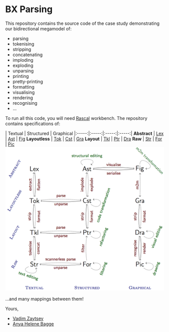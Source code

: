 BX Parsing
==========

This repository contains the source code of the case study demonstrating our bidirectional megamodel of:
* parsing
* tokenising
* stripping
* concatenating
* imploding
* exploding
* unparsing
* printing
* pretty-printing
* formatting
* visualising
* rendering
* recognising
* ...

To run all this code, you will need [Rascal](http://www.rascal-mpl.org/start/) workbench. The repository contains specifications of:

 | Textual | Structured | Graphical
|:-----:|:-----:|:-----:|:-----:|
**Abstract** | [Lex](https://github.com/grammarware/bx-parsing/blob/master/src/types/Lex.rsc) | [Ast](https://github.com/grammarware/bx-parsing/blob/master/src/types/Ast.rsc) | [Fig](https://github.com/grammarware/bx-parsing/blob/master/src/types/Fig.rsc)
**Layoutless** | [Tok](https://github.com/grammarware/bx-parsing/blob/master/src/types/Tok.rsc) | [Cst](https://github.com/grammarware/bx-parsing/blob/master/src/types/Cst.rsc) | [Gra](https://github.com/grammarware/bx-parsing/blob/master/src/types/Gra.rsc)
**Layout** | [Tkl](https://github.com/grammarware/bx-parsing/blob/master/src/types/Tkl.rsc) | [Ptr](https://github.com/grammarware/bx-parsing/blob/master/src/types/Ptr.rsc) | [Dra](https://github.com/grammarware/bx-parsing/blob/master/src/types/Dra.rsc)
**Raw** | [Str](https://github.com/grammarware/bx-parsing/blob/master/src/types/Str.rsc) | [For](https://github.com/grammarware/bx-parsing/blob/master/src/types/For.rsc) | [Pic](https://github.com/grammarware/bx-parsing/blob/master/src/types/Pic.rsc)
![Megamodel](https://github.com/grammarware/bx-parsing/raw/master/megamodel.png)

...and many mappings between them!

Yours,
* [Vadim Zaytsev](http://grammarware.net)
* [Anya Helene Bagge](http://www.ii.uib.no/~anya/)